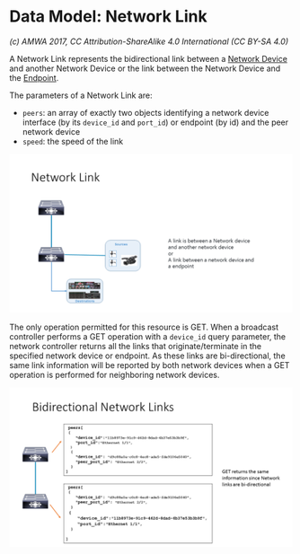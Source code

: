 # Data Model: Network Link

_(c) AMWA 2017, CC Attribution-ShareAlike 4.0 International (CC BY-SA 4.0)_

A Network Link represents the bidirectional link between a [Network Device](3.3.%20Data%20Model%20-%20Network%20Device.md) and another Network Device or the link between the Network Device and the [Endpoint](3.1.%20Data%20Model%20-%20Endpoint.md).

The parameters of a Network Link are:

* `peers`: an array of exactly two objects identifying a network device interface (by its `device_id` and `port_id`) or endpoint (by id) and the peer network device
* `speed`: the speed of the link

![Class Diagram](images/Network-Link.png)

The only operation permitted for this resource is GET. When a broadcast controller performs a GET operation with a `device_id` query parameter, the network controller returns all the links that originate/terminate in the specified network device or endpoint.
As these links are bi-directional, the same link information will be reported by both network devices when a GET operation is performed for neighboring network devices.

![Class Diagram](images/Bidirectional-Links.png)
